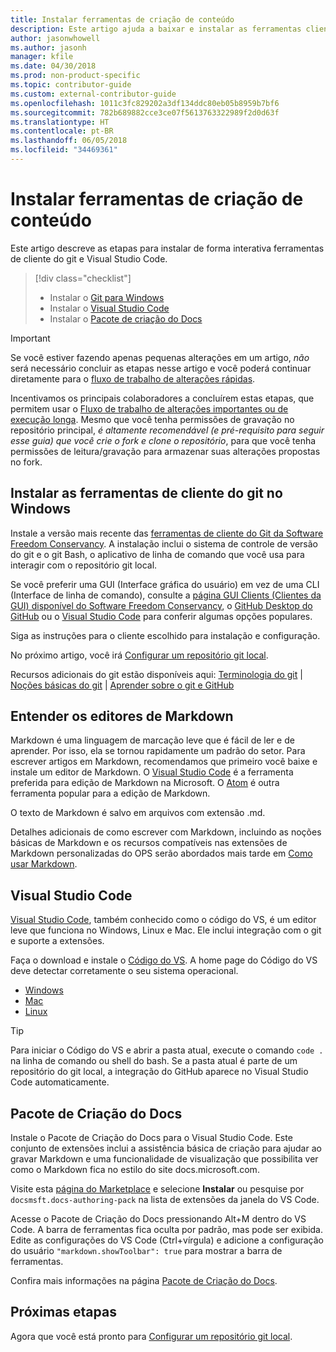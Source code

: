 ```yaml
---
title: Instalar ferramentas de criação de conteúdo
description: Este artigo ajuda a baixar e instalar as ferramentas cliente necessárias para o Git e para editar arquivos de markdown.
author: jasonwhowell
ms.author: jasonh
manager: kfile
ms.date: 04/30/2018
ms.prod: non-product-specific
ms.topic: contributor-guide
ms.custom: external-contributor-guide
ms.openlocfilehash: 1011c3fc829202a3df134ddc80eb05b8959b7bf6
ms.sourcegitcommit: 782b689882cce3ce07f5613763322989f2d0d63f
ms.translationtype: HT
ms.contentlocale: pt-BR
ms.lasthandoff: 06/05/2018
ms.locfileid: "34469361"
---
```

# <a name="install-content-authoring-tools"></a>Instalar ferramentas de criação de conteúdo

Este artigo descreve as etapas para instalar de forma interativa ferramentas de cliente do git e Visual Studio Code.
> [!div class="checklist"]
> * Instalar o [Git para Windows](https://git-scm.com/download/win)
> * Instalar o [Visual Studio Code](https://code.visualstudio.com/)
> * Instalar o [Pacote de criação do Docs](https://marketplace.visualstudio.com/items?itemName=docsmsft.docs-authoring-pack)

>[!IMPORTANT]
> Se você estiver fazendo apenas pequenas alterações em um artigo, *não* será necessário concluir as etapas nesse artigo e você poderá continuar diretamente para o [fluxo de trabalho de alterações rápidas](index.md#quick-edits-to-existing-documents).
>
> Incentivamos os principais colaboradores a concluírem estas etapas, que permitem usar o [Fluxo de trabalho de alterações importantes ou de execução longa](how-to-write-workflows-major.md). Mesmo que você tenha permissões de gravação no repositório principal, *é altamente recomendável (e pré-requisito para seguir esse guia) que você crie o fork e clone o repositório*, para que você tenha permissões de leitura/gravação para armazenar suas alterações propostas no fork.

## <a name="install-git-client-tools-on-windows"></a>Instalar as ferramentas de cliente do git no Windows

 Instale a versão mais recente das [ferramentas de cliente do Git da Software Freedom Conservancy](https://git-scm.com/download/). A instalação inclui o sistema de controle de versão do git e o git Bash, o aplicativo de linha de comando que você usa para interagir com o repositório git local.

Se você preferir uma GUI (Interface gráfica do usuário) em vez de uma CLI (Interface de linha de comando), consulte a [página GUI Clients (Clientes da GUI) disponível do Software Freedom Conservancy](https://git-scm.com/downloads/guis), o [GitHub Desktop do GitHub](https://desktop.github.com/) ou o [Visual Studio Code](https://www.visualstudio.com/products/code-vs.aspx) para conferir algumas opções populares.

Siga as instruções para o cliente escolhido para instalação e configuração.

No próximo artigo, você irá [Configurar um repositório git local](get-started-setup-local.md).

   Recursos adicionais do git estão disponíveis aqui: [Terminologia do git](https://help.github.com/articles/github-glossary) | [Noções básicas do git](https://git-scm.com/book/en/v2/Getting-Started-Git-Basics) | [Aprender sobre o git e GitHub](https://help.github.com/articles/good-resources-for-learning-git-and-github/)

## <a name="understand-markdown-editors"></a>Entender os editores de Markdown

Markdown é uma linguagem de marcação leve que é fácil de ler e de aprender. Por isso, ela se tornou rapidamente um padrão do setor. Para escrever artigos em Markdown, recomendamos que primeiro você baixe e instale um editor de Markdown.  O [Visual Studio Code](https://code.visualstudio.com/) é a ferramenta preferida para edição de Markdown na Microsoft. O [Atom](https://atom.io) é outra ferramenta popular para a edição de Markdown.

O texto de Markdown é salvo em arquivos com extensão .md.

Detalhes adicionais de como escrever com Markdown, incluindo as noções básicas de Markdown e os recursos compatíveis nas extensões de Markdown personalizadas do OPS serão abordados mais tarde em [Como usar Markdown](how-to-write-use-markdown.md).

## <a name="visual-studio-code"></a>Visual Studio Code

[Visual Studio Code](https://code.visualstudio.com/), também conhecido como o código do VS, é um editor leve que funciona no Windows, Linux e Mac. Ele inclui integração com o git e suporte a extensões.

Faça o download e instale o [Código do VS](https://code.visualstudio.com/). A home page do Código do VS deve detectar corretamente o seu sistema operacional.

- [Windows](https://code.visualstudio.com/docs/setup/windows)
- [Mac](https://code.visualstudio.com/docs/setup/mac)
- [Linux](https://code.visualstudio.com/docs/setup/linux)

> [!TIP]
> Para iniciar o Código do VS e abrir a pasta atual, execute o comando `code .` na linha de comando ou shell do bash. Se a pasta atual é parte de um repositório do git local, a integração do GitHub aparece no Visual Studio Code automaticamente.

## <a name="docs-authoring-pack"></a>Pacote de Criação do Docs
Instale o Pacote de Criação do Docs para o Visual Studio Code. Este conjunto de extensões inclui a assistência básica de criação para ajudar ao gravar Markdown e uma funcionalidade de visualização que possibilita ver como o Markdown fica no estilo do site docs.microsoft.com.

   Visite esta [página do Marketplace](https://marketplace.visualstudio.com/items?itemName=docsmsft.docs-authoring-pack) e selecione **Instalar** ou pesquise por `docsmsft.docs-authoring-pack` na lista de extensões da janela do VS Code. 

   Acesse o Pacote de Criação do Docs pressionando Alt+M dentro do VS Code. A barra de ferramentas fica oculta por padrão, mas pode ser exibida. Edite as configurações do VS Code (Ctrl+vírgula) e adicione a configuração do usuário `"markdown.showToolbar": true` para mostrar a barra de ferramentas.

   Confira mais informações na página [Pacote de Criação do Docs](how-to-write-docs-auth-pack.md).


## <a name="next-steps"></a>Próximas etapas

Agora que você está pronto para [Configurar um repositório git local](get-started-setup-local.md).
